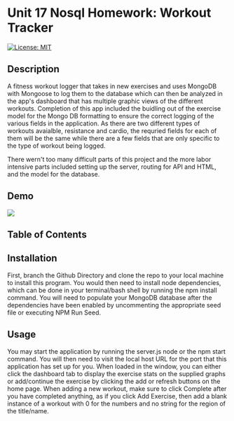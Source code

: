 # Unit 17 Nosql Homework: Workout Tracker

[![License: MIT](https://img.shields.io/badge/License-MIT-yellow.svg)](https://opensource.org/licenses/MIT)

## Description

 A fitness workout logger that takes in new exercises and uses MongoDB with Mongoose to log them to the database which can then be analyzed in the app's dashboard that has multiple graphic views of the different workouts.
Completion of this app included the buidling out of the exercise model for the Mongo DB formatting to ensure the correct logging of the various fields in the application. As there are two different types of workouts avaialble, resistance and cardio, the requried fields for each of them will be the
same while there are a few fields that are only specific to the type of workout being logged.

There wern't too many difficult parts of this project and the more labor intensive parts included setting up the server, routing for API and HTML, and the model for the database.

## Demo

<img src="gif">

## Table of Contents


## Installation

First, branch the Github Directory and clone the repo to your local machine to install this program. You would then need to install node dependencies, which can be done in your terminal/bash shell by running the npm install command. 
You will need to populate your MongoDB database after the dependencies have been enabled by uncommenting the appropriate seed file or executing NPM Run Seed.

## Usage
You may start the application by running the server.js node or the npm start command. You will then need to visit the local host URL for the port that this application has set up for you. When loaded in the window, you can either click the dashboard tab to display the exercise stats on the supplied graphs or add/continue the exercise by clicking the add or refresh buttons on the home page. When adding a new workout, make sure to click Complete after you have completed anything, as if you click Add Exercise, then add a blank instance of a workout with 0 for the numbers and no string for the region of the title/name.